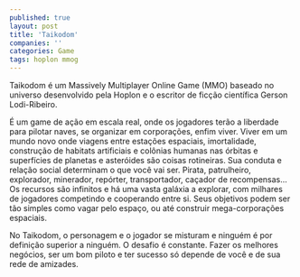 ```yaml
---
published: true
layout: post
title: 'Taikodom'
companies: ''
categories: Game
tags: hoplon mmog
---
```

Taikodom &eacute; um Massively Multiplayer Online Game (MMO) baseado no universo desenvolvido pela Hoplon e o escritor de fic&ccedil;&atilde;o cient&iacute;fica Gerson Lodi-Ribeiro.




&Eacute; um game de a&ccedil;&atilde;o em escala real, onde os jogadores ter&atilde;o a liberdade para pilotar naves, se organizar em corpora&ccedil;&otilde;es, enfim viver. Viver em um mundo novo onde viagens entre esta&ccedil;&otilde;es espaciais, imortalidade, constru&ccedil;&atilde;o de habitats artificiais e col&ocirc;nias humanas nas &oacute;rbitas e superf&iacute;cies de planetas e aster&oacute;ides s&atilde;o coisas rotineiras. Sua conduta e rela&ccedil;&atilde;o social determinam o que voc&ecirc; vai ser. Pirata, patrulheiro, explorador, minerador, rep&oacute;rter, transportador, ca&ccedil;ador de recompensas... Os recursos s&atilde;o infinitos e h&aacute; uma vasta gal&aacute;xia a explorar, com milhares de jogadores competindo e cooperando entre si. Seus objetivos podem ser t&atilde;o simples como vagar pelo espa&ccedil;o, ou at&eacute; construir mega-corpora&ccedil;&otilde;es espaciais.







No Taikodom, o personagem e o jogador se misturam e ningu&eacute;m &eacute; por defini&ccedil;&atilde;o superior a ningu&eacute;m. O desafio &eacute; constante. Fazer os melhores neg&oacute;cios, ser um bom piloto e ter sucesso s&oacute; depende de voc&ecirc; e de sua rede de amizades.





